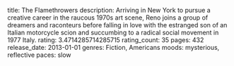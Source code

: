 title: The Flamethrowers
description: Arriving in New York to pursue a creative career in the raucous 1970s art scene, Reno joins a group of dreamers and raconteurs before falling in love with the estranged son of an Italian motorcycle scion and succumbing to a radical social movement in 1977 Italy.
rating: 3.4714285714285715
rating_count: 35
pages: 432
release_date: 2013-01-01
genres: Fiction, Americans
moods: mysterious, reflective
paces: slow